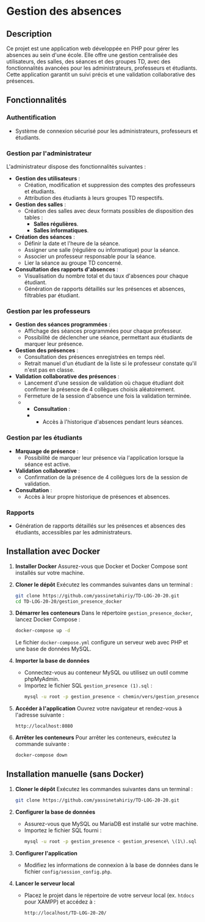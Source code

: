 # Gestion des absences

## Description

Ce projet est une application web développée en PHP pour gérer les absences au sein d'une école. Elle offre une gestion centralisée des utilisateurs, des salles, des séances et des groupes TD, avec des fonctionnalités avancées pour les administrateurs, professeurs et étudiants. Cette application garantit un suivi précis et une validation collaborative des présences.

## Fonctionnalités

### Authentification

- Système de connexion sécurisé pour les administrateurs, professeurs et étudiants.

### Gestion par l'administrateur

L'administrateur dispose des fonctionnalités suivantes :

- **Gestion des utilisateurs** :
  - Création, modification et suppression des comptes des professeurs et étudiants.
  - Attribution des étudiants à leurs groupes TD respectifs.
- **Gestion des salles** :
  - Création des salles avec deux formats possibles de disposition des tables :
    - **Salles régulières**.
    - **Salles informatiques**.
- **Création des séances** :
  - Définir la date et l'heure de la séance.
  - Assigner une salle (régulière ou informatique) pour la séance.
  - Associer un professeur responsable pour la séance.
  - Lier la séance au groupe TD concerné.
- **Consultation des rapports d'absences** :
  - Visualisation du nombre total et du taux d'absences pour chaque étudiant.
  - Génération de rapports détaillés sur les présences et absences, filtrables par étudiant.

### Gestion par les professeurs

- **Gestion des séances programmées** :
  - Affichage des séances programmées pour chaque professeur.
  - Possibilité de déclencher une séance, permettant aux étudiants de marquer leur présence.
- **Gestion des présences** :
  - Consultation des présences enregistrées en temps réel.
  - Retrait manuel d'un étudiant de la liste si le professeur constate qu'il n'est pas en classe.
- **Validation collaborative des présences** :
  - Lancement d'une session de validation où chaque étudiant doit confirmer la présence de 4 collègues choisis aléatoirement.
  - Fermeture de la session d'absence une fois la validation terminée.
  - - **Consultation** :
    - - Accès à l'historique d'absences pendant leurs séances.

### Gestion par les étudiants

- **Marquage de présence** :
  - Possibilité de marquer leur présence via l'application lorsque la séance est active.
- **Validation collaborative** :
  - Confirmation de la présence de 4 collègues lors de la session de validation.
- **Consultation** :
  - Accès à leur propre historique de présences et absences.

### Rapports

- Génération de rapports détaillés sur les présences et absences des étudiants, accessibles par les administrateurs.


## Installation avec Docker

1. **Installer Docker**   Assurez-vous que Docker et Docker Compose sont installés sur votre machine.

2. **Cloner le dépôt**   Exécutez les commandes suivantes dans un terminal :

   ```bash
   git clone https://github.com/yassinetahiriy/TD-LOG-20-20.git
   cd TD-LOG-20-20/gestion_presence_docker
   ```

3. **Démarrer les conteneurs**   Dans le répertoire `gestion_presence_docker`, lancez Docker Compose :

   ```bash
   docker-compose up -d
   ```

   Le fichier `docker-compose.yml` configure un serveur web avec PHP et une base de données MySQL.

4. **Importer la base de données**

   - Connectez-vous au conteneur MySQL ou utilisez un outil comme phpMyAdmin.
   - Importez le fichier SQL `gestion_presence (1).sql` :
     ```bash
     mysql -u root -p gestion_presence < chemin/vers/gestion_presence\ \(1\).sql
     ```

5. **Accéder à l'application**   Ouvrez votre navigateur et rendez-vous à l'adresse suivante :

   ```
   http://localhost:8080
   ```

6. **Arrêter les conteneurs**   Pour arrêter les conteneurs, exécutez la commande suivante :

   ```bash
   docker-compose down
   ```

## Installation manuelle (sans Docker)

1. **Cloner le dépôt**   Exécutez les commandes suivantes dans un terminal :

   ```bash
   git clone https://github.com/yassinetahiriy/TD-LOG-20-20.git
   ```

2. **Configurer la base de données**

   - Assurez-vous que MySQL ou MariaDB est installé sur votre machine.
   - Importez le fichier SQL fourni :
     ```bash
     mysql -u root -p gestion_presence < gestion_presence\ \(1\).sql
     ```

3. **Configurer l'application**

   - Modifiez les informations de connexion à la base de données dans le fichier `config/session_config.php`.

4. **Lancer le serveur local**

   - Placez le projet dans le répertoire de votre serveur local (ex. `htdocs` pour XAMPP) et accédez à :
     ```
     http://localhost/TD-LOG-20-20/
     ```

